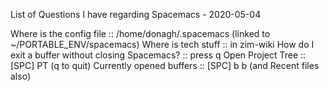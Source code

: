 List of Questions I have regarding Spacemacs - 2020-05-04

Where is the config file                           :: /home/donagh/.spacemacs (linked to ~/PORTABLE_ENV/spacemacs)
Where is tech stuff                                :: in zim-wiki
How do I exit a buffer without closing Spacemacs?  :: press q
Open Project Tree                                  :: [SPC] PT (q to quit)
Currently opened buffers                           :: [SPC] b b (and Recent files also)

